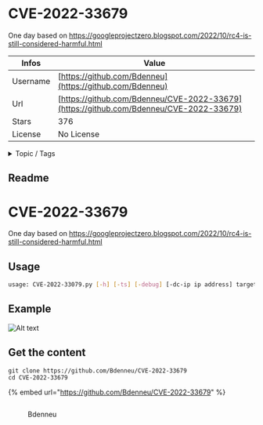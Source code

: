 # CVE-2022-33679

One day based on https://googleprojectzero.blogspot.com/2022/10/rc4-is-still-considered-harmful.html

| Infos    | Value                                                              |
| -------- | -------------------------------------------------------------------|
| Username | [https://github.com/Bdenneu](https://github.com/Bdenneu) |
| Url      | [https://github.com/Bdenneu/CVE-2022-33679](https://github.com/Bdenneu/CVE-2022-33679)                                               |
| Stars    | 376                                                          |
| License  | No License                                                        |

<details>

<summary>Topic / Tags</summary>



</details>

## Readme

# CVE-2022-33679
One day based on https://googleprojectzero.blogspot.com/2022/10/rc4-is-still-considered-harmful.html

## Usage

```bash
usage: CVE-2022-33079.py [-h] [-ts] [-debug] [-dc-ip ip address] target serverName
```

## Example

![Alt text](images/example.png "Example")



## Get the content

```
git clone https://github.com/Bdenneu/CVE-2022-33679
cd CVE-2022-33679
```

{% embed url="https://github.com/Bdenneu/CVE-2022-33679" %}

<figure><img src="https://avatars.githubusercontent.com/u/43793247?v=4" alt=""><figcaption><p>Bdenneu</p></figcaption></figure>
